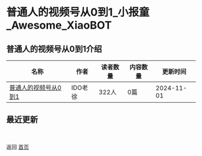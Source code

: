 # 普通人的视频号从0到1_小报童_Awesome_XiaoBOT

## 普通人的视频号从0到1介绍
>   
  


|名称|作者|读者数量|内容数量|更新时间|
|---|---|---|---|---|
|[普通人的视频号从0到1](https://xiaobot.net/p/baoliang?refer=0b133df9-27dc-423b-8101-639049001c13)|IDO老徐|322人|0篇|2024-11-01|

## 最近更新



<a href="https://github.com/Reno9527/awesome-xiaobot" style="color: white; text-decoration: none;">awesome-xiaobot</a>

返回 [首页](../README.md)
